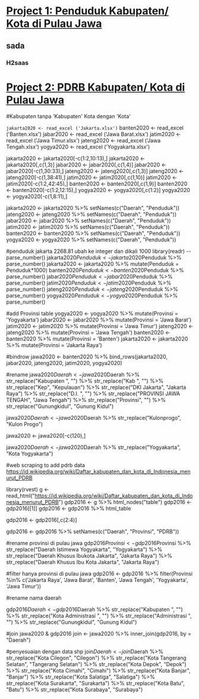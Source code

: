# [Project 1: Penduduk Kabupaten/ Kota di Pulau Jawa](https://github.com/rifqiazhari/indonesia/blob/main/pulau_jawa)
## sada
### H2saas

# [Project 2: PDRB Kabupaten/ Kota di Pulau Jawa](https://github.com/rifqiazhari/indonesia/blob/main/pulau_jawa)

#Kabupaten tanpa 'Kabupaten' Kota dengan 'Kota'

`jakarta2020 <- read_excel ('Jakarta.xlsx')`
banten2020 <- read_excel ('Banten.xlsx')
jabar2020 <- read_excel ('Jawa Barat.xlsx')
jatim2020 <- read_excel ('Jawa Timur.xlsx')
jateng2020 <- read_excel ('Jawa Tengah.xlsx')
yogya2020 <- read_excel ('Yogyakarta.xlsx')

jakarta2020 <- jakarta2020[-c(1:2,10:13),]
jakarta2020 <- jakarta2020[,c(1,3)]
jabar2020 <- jabar2020[,c(1,4)]
jabar2020 <- jabar2020[-c(1,30:33),]
jateng2020 <- jateng2020[,c(1,3)]
jateng2020 <- jateng2020[-c(1,38:41),]
jatim2020 <- jatim2020[,c(1,10)]
jatim2020 <- jatim2020[-c(1:2,42:45),]
banten2020 <- banten2020[,c(1,9)]
banten2020 <- banten2020[-c(1:2,12:15),]
yogya2020 <- yogya2020[,c(1:2)]
yogya2020 <- yogya2020[-c(1,8:11),]

jakarta2020 <- jakarta2020 %>%
    setNames(c("Daerah", "Penduduk"))
jateng2020 <- jateng2020 %>%
    setNames(c("Daerah", "Penduduk"))
jabar2020 <- jabar2020 %>%
    setNames(c("Daerah", "Penduduk"))
jatim2020 <- jatim2020 %>%
    setNames(c("Daerah", "Penduduk"))
banten2020 <- banten2020 %>%
    setNames(c("Daerah", "Penduduk"))
yogya2020 <- yogya2020 %>%
    setNames(c("Daerah", "Penduduk"))
	
#penduduk jakarta 2268.81 ubah ke integer dan dikali 1000
library(readr) --parse_number()
jakarta2020$Penduduk <- jakarta2020$Penduduk %>%
	parse_number()
jakarta2020 <- jakarta2020 %>%
    mutate(Penduduk = Penduduk*1000)
banten2020$Penduduk <- banten2020$Penduduk %>%
    parse_number()
jabar2020$Penduduk <- jabar2020$Penduduk %>%
    parse_number()
jatim2020$Penduduk <- jatim2020$Penduduk %>%
    parse_number()
jateng2020$Penduduk <- jateng2020$Penduduk %>%
    parse_number()
yogya2020$Penduduk <- yogya2020$Penduduk %>%
    parse_number()

#add Provinsi table
yogya2020 <- yogya2020 %>%
    mutate(Provinsi = 'Yogyakarta')
jabar2020 <- jabar2020 %>%
    mutate(Provinsi = 'Jawa Barat')
jatim2020 <- jatim2020 %>%
    mutate(Provinsi = 'Jawa Timur')
jateng2020 <- jateng2020 %>%
    mutate(Provinsi = 'Jawa Tengah')
banten2020 <- banten2020 %>%
    mutate(Provinsi = 'Banten')
jakarta2020 <- jakarta2020 %>%
    mutate(Provinsi = 'Jakarta Raya')

#bindrow
jawa2020 <- banten2020 %>%
    bind_rows(jakarta2020, jabar2020, jateng2020, jatim2020, yogya2020)

#rename
jawa2020$Daerah <- jawa2020$Daerah  %>%
    str_replace("Kabupaten ", "") %>%
    str_replace("Kab ", "") %>%
    str_replace("Kep", "Kepulauan") %>%
    str_replace("DKI Jakarta", "Jakarta Raya") %>%
    str_replace("D.I. ", "") %>%
    str_replace("PROVINSI JAWA TENGAH", "Jawa Tengah") %>%
    str_replace("Provinsi", "") %>%
    str_replace("Gunungkidul", "Gunung Kidul")

jawa2020$Daerah <- jawa2020$Daerah  %>%
    str_replace("Kulonprogo", "Kulon Progo")

jawa2020 <- jawa2020[-c(120),]

jawa2020$Daerah <- jawa2020$Daerah  %>%
    str_replace("Yogyakarta", "Kota Yogyakarta")

#web scraping to add pdrb data
https://id.wikipedia.org/wiki/Daftar_kabupaten_dan_kota_di_Indonesia_menurut_PDRB

library(rvest)
g <- read_html("https://id.wikipedia.org/wiki/Daftar_kabupaten_dan_kota_di_Indonesia_menurut_PDRB")
gdp2016 <- g %>% html_nodes("table")
gdp2016 <- gdp2016[[1]]
gdp2016 <- gdp2016 %>% html_table

gdp2016 <- gdp2016[,c(2:4)]

gdp2016 <- gdp2016 %>%
    setNames(c("Daerah", "Provinsi", "PDRB"))

#rename provinsi di pulau jawa
gdp2016$Provinsi <- gdp2016$Provinsi %>%
    str_replace("Daerah Istimewa Yogyakarta", "Yogyakarta") %>%
    str_replace("Daerah Khusus Ibukota Jakarta", "Jakarta Raya") %>%
    str_replace("Daerah Khusus Ibu Kota Jakarta", "Jakarta Raya")

#filter hanya provinsi di pulau jawa
gdp2016 <- gdp2016 %>%
    filter(Provinsi %in% c('Jakarta Raya', 'Jawa Barat', 'Banten', 'Jawa Tengah', 'Yogyakarta', 'Jawa Timur'))

#rename nama daerah

gdp2016$Daerah <- gdp2016$Daerah  %>%
    str_replace("Kabupaten ", "") %>%
    str_replace("Kota Administrasi ", "") %>%
    str_replace("Administrasi ", "") %>%
    str_replace("Gunungkidul", "Gunung Kidul")
	

#join jawa2020 & gdp2016
join <- jawa2020 %>%
    inner_join(gdp2016, by = "Daerah")

#penyesuaian dengan data shp
join$Daerah <- join$Daerah %>%
    str_replace("Kota Cilegon", "Cilegon") %>%
    str_replace("Kota Tangerang Selatan", "Tangerang Selatan") %>%
    str_replace("Kota Depok", "Depok") %>%
    str_replace("Kota Cimahi", "Cimahi") %>%
    str_replace("Kota Banjar", "Banjar") %>%
    str_replace("Kota Salatiga", "Salatiga") %>%
    str_replace("Kota Surakarta", "Surakarta") %>%
    str_replace("Kota Batu", "Batu") %>%
    str_replace("Kota Surabaya", "Surabaya")
